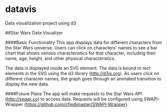 # datavis
Data visualization project using d3

##Star Wars Data Visualizer

####Basic Functionality
This app displays data for different characters from the Star Wars universe. Users can click on characters' names to see a bar chart that shows various characteristics for that character, including their name, age, height, and other physical characteristics.

The data is displayed inside an SVG element. The data is bound to rect elements in the SVG using the d3 library (http://d3js.org). As users click on different character names, the graph goes through an animated transition to display the new data.

####Future Plans
The app will make requests to the Star Wars API (http://swapi.co) to access data. Requests will be configured using SWAPI-Wrapper (https://github.com/cfjedimaster/SWAPI-Wrapper).
